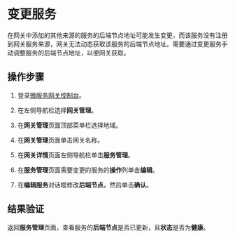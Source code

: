 # 变更服务

在网关中添加的其他来源的服务的后端节点地址可能发生变更，而该服务没有注册到网关服务来源，网关无法动态获取该服务的后端节点地址。需要通过变更服务手动调整服务的后端节点地址，以便网关获取。

## 操作步骤

1.  登录[微服务网关控制台](https://microgw.console.aliyun.com)。

2.  在左侧导航栏选择**网关管理**。

3.  在**网关管理**页面顶部菜单栏选择地域。

4.  在**网关管理**页面单击网关名称。

5.  在**网关详情**页面左侧导航栏单击**服务管理**。

6.  在**服务管理**页面需要变更的服务的**操作**列单击**编辑**。

7.  在**编辑服务**对话框修改**后端节点**，然后单击**确认**。


## 结果验证

返回**服务管理**页面，查看服务的**后端节点**是否已更新，且**状态**是否为**健康**。

